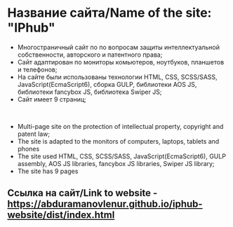 # Название сайта/Name of the site: "IPhub"

* Многостраничный сайт по по вопросам защиты интеллектуальной собственности, авторского и патентного права;
* Сайт адаптирован по мониторы комьютеров, ноутбуков, планшетов и телефонов;
* На сайте были использованы технологии HTML, CSS, SCSS/SASS, JavaScript(EcmaScript6), сборка GULP, библиотеки AOS JS, библиотеки fancybox JS, библиотека Swiper JS;
* Сайт имеет 9 страниц;

<br>

* Multi-page site on the protection of intellectual property, copyright and patent law;
* The site is adapted to the monitors of computers, laptops, tablets and phones
* The site used HTML, CSS, SCSS/SASS, JavaScript(EcmaScript6), GULP assembly, AOS JS libraries, fancybox JS libraries, Swiper JS library;
* The site has 9 pages

## Ссылка на сайт/Link to website - https://abduramanovlenur.github.io/iphub-website/dist/index.html
